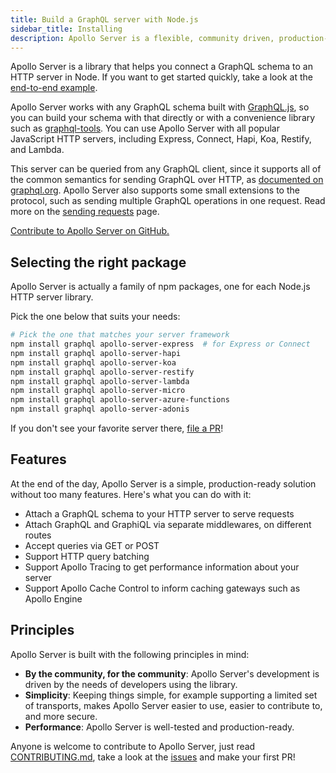 ```yaml
---
title: Build a GraphQL server with Node.js
sidebar_title: Installing
description: Apollo Server is a flexible, community driven, production-ready HTTP GraphQL middleware for Express, Hapi, Koa, and more.
---
```


Apollo Server is a library that helps you connect a GraphQL schema to an HTTP server in Node. If you want to get started quickly, take a look at the [end-to-end example](./example.html).

Apollo Server works with any GraphQL schema built with [GraphQL.js](https://github.com/graphql/graphql-js), so you can build your schema with that directly or with a convenience library such as [graphql-tools](https://www.apollographql.com/docs/graphql-tools/). You can use Apollo Server with all popular JavaScript HTTP servers, including Express, Connect, Hapi, Koa, Restify, and Lambda.

This server can be queried from any GraphQL client, since it supports all of the common semantics for sending GraphQL over HTTP, as [documented on graphql.org](http://graphql.org/learn/serving-over-http/). Apollo Server also supports some small extensions to the protocol, such as sending multiple GraphQL operations in one request. Read more on the [sending requests](/tools/apollo-server/requests.html) page.

[Contribute to Apollo Server on GitHub.](https://github.com/apollographql/apollo-server)

<h2 id="selecting-package">Selecting the right package</h2>

Apollo Server is actually a family of npm packages, one for each Node.js HTTP server library.

Pick the one below that suits your needs:

```bash
# Pick the one that matches your server framework
npm install graphql apollo-server-express  # for Express or Connect
npm install graphql apollo-server-hapi
npm install graphql apollo-server-koa
npm install graphql apollo-server-restify
npm install graphql apollo-server-lambda
npm install graphql apollo-server-micro
npm install graphql apollo-server-azure-functions
npm install graphql apollo-server-adonis
```

If you don't see your favorite server there, [file a PR](https://github.com/apollographql/apollo-server)!

<h2 id="features">Features</h2>

At the end of the day, Apollo Server is a simple, production-ready solution without too many features. Here's what you can do with it:

- Attach a GraphQL schema to your HTTP server to serve requests
- Attach GraphQL and GraphiQL via separate middlewares, on different routes
- Accept queries via GET or POST
- Support HTTP query batching
- Support Apollo Tracing to get performance information about your server
- Support Apollo Cache Control to inform caching gateways such as Apollo Engine

<h2 id="principles">Principles</h2>

Apollo Server is built with the following principles in mind:

* **By the community, for the community**: Apollo Server's development is driven by the needs of developers using the library.
* **Simplicity**: Keeping things simple, for example supporting a limited set of transports, makes Apollo Server easier to use, easier to contribute to, and more secure.
* **Performance**: Apollo Server is well-tested and production-ready.

Anyone is welcome to contribute to Apollo Server, just read [CONTRIBUTING.md](https://github.com/apollographql/apollo-server/blob/master/CONTRIBUTING.md), take a look at the [issues](https://github.com/apollographql/apollo-server/issues) and make your first PR!
